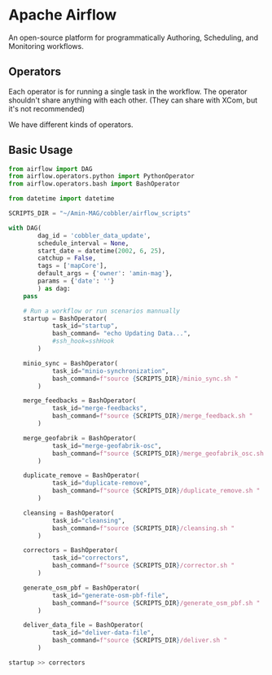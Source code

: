 # Apache Airflow

An open-source platform for programmatically Authoring, Scheduling, and Monitoring workflows.

## Operators

Each operator is for running a single task in the workflow. The operator shouldn't share anything with each other. (They can share with XCom, but it's not recommended)

We have different kinds of operators.

## Basic Usage

```python
from airflow import DAG
from airflow.operators.python import PythonOperator
from airflow.operators.bash import BashOperator

from datetime import datetime

SCRIPTS_DIR = "~/Amin-MAG/cobbler/airflow_scripts"

with DAG(
        dag_id = 'cobbler_data_update',
        schedule_interval = None,
        start_date = datetime(2002, 6, 25),
        catchup = False,
        tags = ['mapCore'],
        default_args = {'owner': 'amin-mag'},
        params = {'date': ''}
        ) as dag:
    pass

    # Run a workflow or run scenarios mannually
    startup = BashOperator(
            task_id="startup",
            bash_command= "echo Updating Data...",
            #ssh_hook=sshHook
        )

    minio_sync = BashOperator(
            task_id="minio-synchronization",
            bash_command=f"source {SCRIPTS_DIR}/minio_sync.sh "
        )

    merge_feedbacks = BashOperator(
            task_id="merge-feedbacks",
            bash_command=f"source {SCRIPTS_DIR}/merge_feedback.sh "
        )

    merge_geofabrik = BashOperator(
            task_id="merge-geofabrik-osc",
            bash_command=f"source {SCRIPTS_DIR}/merge_geofabrik_osc.sh "
        )

    duplicate_remove = BashOperator(
            task_id="duplicate-remove",
            bash_command=f"source {SCRIPTS_DIR}/duplicate_remove.sh "
        )

    cleansing = BashOperator(
            task_id="cleansing",
            bash_command=f"source {SCRIPTS_DIR}/cleansing.sh "
        )

    correctors = BashOperator(
            task_id="correctors",
            bash_command=f"source {SCRIPTS_DIR}/corrector.sh "
        )

    generate_osm_pbf = BashOperator(
            task_id="generate-osm-pbf-file",
            bash_command=f"source {SCRIPTS_DIR}/generate_osm_pbf.sh "
        )

    deliver_data_file = BashOperator(
            task_id="deliver-data-file",
            bash_command=f"source {SCRIPTS_DIR}/deliver.sh "
        )

startup >> correctors
```
